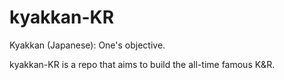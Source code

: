 kyakkan-KR
==========

Kyakkan (Japanese): One's objective.

kyakkan-KR is a repo that aims to build the all-time famous K&amp;R.
